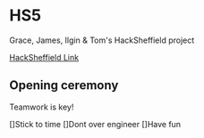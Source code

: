 # HS5
Grace, James, Ilgin & Tom's HackSheffield project

[HackSheffield Link](https://hacksheffield.co/)

## Opening ceremony 

Teamwork is key!

[]Stick to time
[]Dont over engineer
[]Have fun

